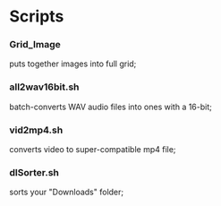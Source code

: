 # Scripts

### Grid_Image
puts together images into full grid;
### all2wav16bit.sh
batch-converts WAV audio files into ones with a 16-bit;
### vid2mp4.sh
converts video to super-compatible mp4 file;
### dlSorter.sh
sorts your "Downloads" folder;
